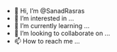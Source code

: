 - 👋 Hi, I’m @SanadRasras
- 👀 I’m interested in ...
- 🌱 I’m currently learning ...
- 💞️ I’m looking to collaborate on ...
- 📫 How to reach me ...

<!---
SanadRasras/SanadRasras is a ✨ special ✨ repository because its `README.md` (this file) appears on your GitHub profile.
You can click the Preview link to take a look at your changes.
--->
